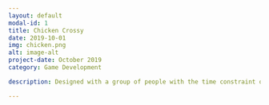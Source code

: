 ```yaml
---
layout: default
modal-id: 1
title: Chicken Crossy
date: 2019-10-01
img: chicken.png
alt: image-alt
project-date: October 2019
category: Game Development

description: Designed with a group of people with the time constraint of 4 weeks. An adorable chicken game where the player has to make it to the end of the level to win. My tasked was 3D modeling for this project.

---
```


